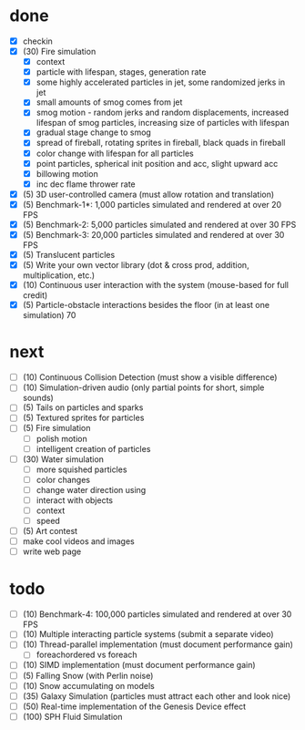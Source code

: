 # done
- [x] checkin
- [x] (30) Fire simulation
    - [x] context
    - [x] particle with lifespan, stages, generation rate
    - [x] some highly accelerated particles in jet, some randomized jerks in jet
    - [x] small amounts of smog comes from jet
    - [x] smog motion - random jerks and random displacements, increased lifespan of smog particles, increasing size of particles with lifespan
    - [x] gradual stage change to smog
    - [x] spread of fireball, rotating sprites in fireball, black quads in fireball
    - [x] color change with lifespan for all particles
    - [x] point particles, spherical init position and acc,  slight upward acc
    - [x] billowing motion
    - [x] inc dec flame thrower rate
- [x] (5) 3D user-controlled camera (must allow rotation and translation) 
- [x] (5) Benchmark-1*: 1,000 particles simulated and rendered at over 20 FPS 
- [x] (5) Benchmark-2: 5,000 particles simulated and rendered at over 30 FPS 
- [x] (5) Benchmark-3: 20,000 particles simulated and rendered at over 30 FPS 
- [x] (5) Translucent particles
- [x] (5) Write your own vector library (dot & cross prod, addition, multiplication, etc.) 
- [x] (10) Continuous user interaction with the system (mouse-based for full credit) 
- [x] (5) Particle-obstacle interactions besides the floor (in at least one simulation) 
70
# next
- [ ] (10) Continuous Collision Detection (must show a visible difference) 
- [ ] (10) Simulation-driven audio (only partial points for short, simple sounds) 
- [ ] (5) Tails on particles and sparks
- [ ] (5) Textured sprites for particles
- [ ] (5) Fire simulation
    - [ ] polish motion
    - [ ] intelligent creation of particles
- [ ] (30) Water simulation
    - [ ] more squished particles
    - [ ] color changes
    - [ ] change water direction using
    - [ ] interact with objects
    - [ ] context
    - [ ] speed
- [ ] (5) Art contest
- [ ] make cool videos and images
- [ ] write web page

# todo
- [ ] (10) Benchmark-4: 100,000 particles simulated and rendered at over 30 FPS 
- [ ] (10) Multiple interacting particle systems (submit a separate video) 
- [ ] (10) Thread-parallel implementation (must document performance gain)
    - [ ] foreachordered vs foreach
- [ ] (10) SIMD implementation (must document performance gain) 
- [ ] (5) Falling Snow (with Perlin noise) 
- [ ] (10) Snow accumulating on models 
- [ ] (35) Galaxy Simulation (particles must attract each other and look nice) 
- [ ] (50) Real-time implementation of the Genesis Device effect  
- [ ] (100) SPH Fluid Simulation 
